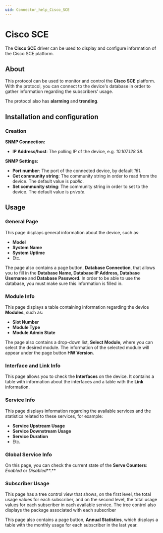 ```yaml
---
uid: Connector_help_Cisco_SCE
---
```


# Cisco SCE

The **Cisco SCE** driver can be used to display and configure information of the Cisco SCE platform.

## About

This protocol can be used to monitor and control the **Cisco SCE** platform. With the protocol, you can connect to the device's database in order to gather information regarding the subscribers' usage.

The protocol also has **alarming** and **trending**.

## Installation and configuration

### Creation

**SNMP Connection:**

- **IP Address/host**: The polling IP of the device, e.g. *10.107.128.38*.

**SNMP Settings:**

- **Port number**: The port of the connected device, by default *161*.
- **Get community string**: The community string in order to read from the device. The default value is *public*.
- **Set community string**: The community string in order to set to the device. The default value is *private*.

## Usage

### General Page

This page displays general information about the device, such as:

- **Model**
- **System Name**
- **System Uptime**
- Etc.

The page also contains a page button, **Database Connection**, that allows you to fill in the **Database Name, Database IP Address, Database Username** and **Database** **Password**. In order to be able to use the database, you must make sure this information is filled in.

### Module Info

This page displays a table containing information regarding the device **Modules**, such as:

- **Slot Number**
- **Module Type**
- **Module Admin State**

The page also contains a drop-down list, **Select Module**, where you can select the desired module. The information of the selected module will appear under the page button **HW Version**.

### Interface and Link Info

This page allows you to check the **Interfaces** on the device. It contains a table with information about the interfaces and a table with the **Link** information.

### Service Info

This page displays information regarding the available services and the statistics related to these services, for example:

- **Service Upstream Usage**
- **Service Downstream Usage**
- **Service Duration**
- Etc.

### Global Service Info

On this page, you can check the current state of the **Serve Counters**: *Enabled* or *Disabled***.**

### Subscriber Usage

This page has a tree control view that shows, on the first level, the total usage values for each subscriber, and on the second level, the total usage values for each subscriber in each available service. The tree control also displays the package associated with each subscriber

This page also contains a page button, **Annual Statistics**, which displays a table with the monthly usage for each subscriber in the last year.
